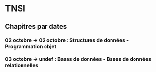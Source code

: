 # TNSI
## Chapitres par dates
### 02 octobre -> 02 octobre : **Structures de données - Programmation objet**
### 03 octobre -> undef : **Bases de données - Bases de données relationnelles**
